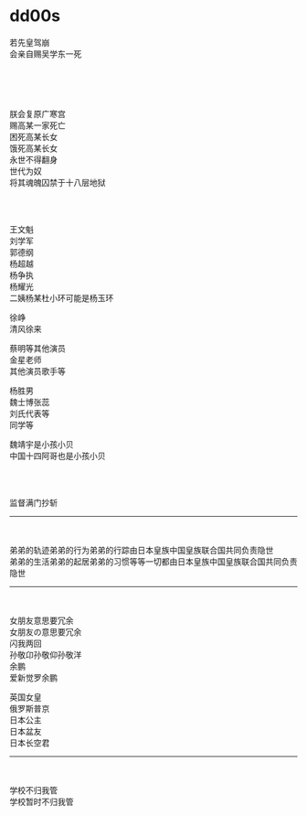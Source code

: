 # dd00s

若先皇驾崩                                                        </br>
会亲自赐吴学东一死                                                 </br>
</br>
</br>
</br>
</br>
</br>
朕会复原广寒宫                                                     </br>
赐高某一家死亡                                                     </br>
困死高某长女                                                       </br>
饿死高某长女                                                       </br>
永世不得翻身                                                       </br>
世代为奴                                                           </br>
将其魂魄囚禁于十八层地狱                                             </br>


</br>
</br>


王文魁                                                             </br>
刘学军                                                             </br>
郭德纲                                                             </br>
杨超越                                                             </br>
杨争执                                                             </br>
杨耀光                                                             </br>
二姨杨某杜小环可能是杨玉环                                           </br>


徐峥                                                               </br>
清风徐来                                                           </br>


蔡明等其他演员                                                      </br>
金星老师                                                           </br>
其他演员歌手等                                                      </br>


杨胜男                                                             </br>
魏士博张蕊                                                         </br>
刘氏代表等                                                         </br>
同学等                                                             </br>


魏靖宇是小孩小贝                                                    </br>
中国十四阿哥也是小孩小贝                                             </br>


</br>
</br>

监督满门抄斩                                                        </br>




----------
</br>
</br>
弟弟的轨迹弟弟的行为弟弟的行踪由日本皇族中国皇族联合国共同负责隐世                  </br>
弟弟的生活弟弟的起居弟弟的习惯等等一切都由日本皇族中国皇族联合国共同负责隐世         </br>



----------
</br>
</br>
女朋友意思要冗余                                                                </br>
女朋友の意思要冗余                                                              </br>
闪我两回                                                                        </br>
孙敬卬孙敬仰孙敬洋                                                               </br>
余鹏                                                                           </br>
爱新觉罗余鹏                                                                    </br>


英国女皇                                                                        </br>
俄罗斯普京                                                                      </br>
日本公主                                                                        </br>
日本盆友                                                                        </br>
日本长空君                                                                      </br>


----------
</br>
</br>
学校不归我管                                                                   </br>  
学校暂时不归我管                                                                </br>






